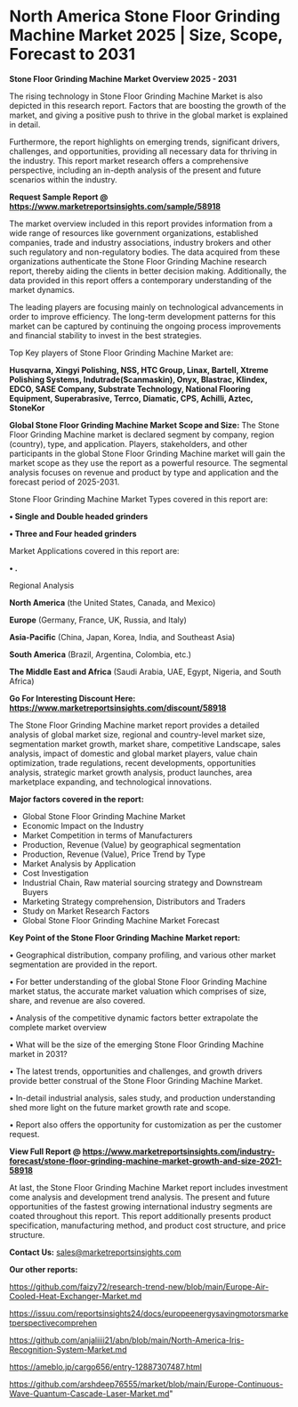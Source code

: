 # North America Stone Floor Grinding Machine Market 2025 | Size, Scope, Forecast to 2031

<Strong> Stone Floor Grinding Machine Market Overview 2025 - 2031</strong>

The rising technology in Stone Floor Grinding Machine Market is also depicted in this research report. Factors that are boosting the growth of the market, and giving a positive push to thrive in the global market is explained in detail.

Furthermore, the report highlights on emerging trends, significant drivers, challenges, and opportunities, providing all necessary data for thriving in the industry. This report market research offers a comprehensive perspective, including an in-depth analysis of the present and future scenarios within the industry.

<strong>Request Sample Report @ <a href=https://www.marketreportsinsights.com/sample/58918>https://www.marketreportsinsights.com/sample/58918</a></strong>

The market overview included in this report provides information from a wide range of resources like government organizations, established companies, trade and industry associations, industry brokers and other such regulatory and non-regulatory bodies. The data acquired from these organizations authenticate the Stone Floor Grinding Machine research report, thereby aiding the clients in better decision making. Additionally, the data provided in this report offers a contemporary understanding of the market dynamics.

The leading players are focusing mainly on technological advancements in order to improve efficiency. The long-term development patterns for this market can be captured by continuing the ongoing process improvements and financial stability to invest in the best strategies.

Top Key players of Stone Floor Grinding Machine Market are:

<strong>Husqvarna, Xingyi Polishing, NSS, HTC Group, Linax, Bartell, Xtreme Polishing Systems, Indutrade(Scanmaskin), Onyx, Blastrac, Klindex, EDCO, SASE Company, Substrate Technology, National Flooring Equipment, Superabrasive, Terrco, Diamatic, CPS, Achilli, Aztec, StoneKor</strong>

<strong><b>Global Stone Floor Grinding Machine Market Scope and Size:</b></strong>
The Stone Floor Grinding Machine market is declared segment by company, region (country), type, and application. Players, stakeholders, and other participants in the global Stone Floor Grinding Machine market will gain the market scope as they use the report as a powerful resource. The segmental analysis focuses on revenue and product by type and application and the forecast period of 2025-2031.

Stone Floor Grinding Machine Market Types covered in this report are:

<strong>• Single and Double headed grinders

• Three and Four headed grinders</strong>

Market Applications covered in this report are:

<strong>• .</strong> 

Regional Analysis

<strong>North America</strong> (the United States, Canada, and Mexico)

<strong>Europe</strong> (Germany, France, UK, Russia, and Italy)

<strong>Asia-Pacific</strong> (China, Japan, Korea, India, and Southeast Asia)

<strong>South America</strong> (Brazil, Argentina, Colombia, etc.)

<strong>The Middle East and Africa</strong> (Saudi Arabia, UAE, Egypt, Nigeria, and South Africa)

<strong>Go For Interesting Discount Here: <a href=https://www.marketreportsinsights.com/discount/58918>https://www.marketreportsinsights.com/discount/58918</a></strong>

The Stone Floor Grinding Machine market report provides a detailed analysis of global market size, regional and country-level market size, segmentation market growth, market share, competitive Landscape, sales analysis, impact of domestic and global market players, value chain optimization, trade regulations, recent developments, opportunities analysis, strategic market growth analysis, product launches, area marketplace expanding, and technological innovations.

<strong><b>Major factors covered in the report:</b></strong>
<ul>
  <li>Global Stone Floor Grinding Machine Market </li>
  <li>Economic Impact on the Industry</li>
  <li>Market Competition in terms of Manufacturers</li>
  <li>Production, Revenue (Value) by geographical segmentation</li>
  <li>Production, Revenue (Value), Price Trend by Type</li>
  <li>Market Analysis by Application</li>
  <li>Cost Investigation</li>
  <li>Industrial Chain, Raw material sourcing strategy and Downstream Buyers</li>
  <li>Marketing Strategy comprehension, Distributors and Traders</li>
  <li>Study on Market Research Factors</li>
  <li>Global Stone Floor Grinding Machine Market Forecast</li>
</ul>

<strong><b>Key Point of the Stone Floor Grinding Machine Market report:</b></strong>

• Geographical distribution, company profiling, and various other market segmentation are provided in the report.

• For better understanding of the global Stone Floor Grinding Machine market status, the accurate market valuation which comprises of size, share, and revenue are also covered.

• Analysis of the competitive dynamic factors better extrapolate the complete market overview

• What will be the size of the emerging Stone Floor Grinding Machine market in 2031?

• The latest trends, opportunities and challenges, and growth drivers provide better construal of the Stone Floor Grinding Machine Market.

• In-detail industrial analysis, sales study, and production understanding shed more light on the future market growth rate and scope.

• Report also offers the opportunity for customization as per the customer request.

<strong><b>View Full Report @ <a href=https://www.marketreportsinsights.com/industry-forecast/stone-floor-grinding-machine-market-growth-and-size-2021-58918>https://www.marketreportsinsights.com/industry-forecast/stone-floor-grinding-machine-market-growth-and-size-2021-58918</a></b></strong>


At last, the Stone Floor Grinding Machine Market report includes investment come analysis and development trend analysis. The present and future opportunities of the fastest growing international industry segments are coated throughout this report. This report additionally presents product specification, manufacturing method, and product cost structure, and price structure.

<strong>Contact Us:</strong>
sales@marketreportsinsights.com

<strong>Our other reports:</strong>

<a href=https://github.com/faizy72/research-trend-new/blob/main/Europe-Air-Cooled-Heat-Exchanger-Market.md>https://github.com/faizy72/research-trend-new/blob/main/Europe-Air-Cooled-Heat-Exchanger-Market.md</a>

<a href=https://issuu.com/reportsinsights24/docs/europeenergysavingmotorsmarketperspectivecomprehen>https://issuu.com/reportsinsights24/docs/europeenergysavingmotorsmarketperspectivecomprehen</a>

<a href=https://github.com/anjaliiii21/abn/blob/main/North-America-Iris-Recognition-System-Market.md>https://github.com/anjaliiii21/abn/blob/main/North-America-Iris-Recognition-System-Market.md</a>

<a href=https://ameblo.jp/cargo656/entry-12887307487.html>https://ameblo.jp/cargo656/entry-12887307487.html</a>

<a href=https://github.com/arshdeep76555/market/blob/main/Europe-Continuous-Wave-Quantum-Cascade-Laser-Market.md>https://github.com/arshdeep76555/market/blob/main/Europe-Continuous-Wave-Quantum-Cascade-Laser-Market.md</a>"
